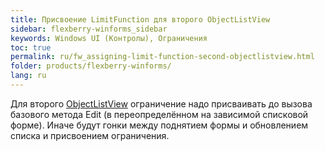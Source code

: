 ```yaml
---
title: Присвоение LimitFunction для второго ObjectListView
sidebar: flexberry-winforms_sidebar
keywords: Windows UI (Контролы), Ограничения
toc: true
permalink: ru/fw_assigning-limit-function-second-objectlistview.html
folder: products/flexberry-winforms/
lang: ru
---
```


Для второго [ObjectListView](fw_objectlistview.html) ограничение надо присваивать до вызова базового метода Edit (в переопределённом на зависимой списковой форме). Иначе будут гонки между поднятием формы и обновлением списка и присвоением ограничения.